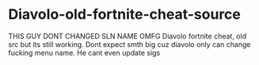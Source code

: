 # Diavolo-old-fortnite-cheat-source

THIS GUY DONT CHANGED SLN NAME OMFG
Diavolo fortnite cheat, old src but its still working. Dont expect smth big cuz diavolo only can change fucking menu name. He cant even update sigs
